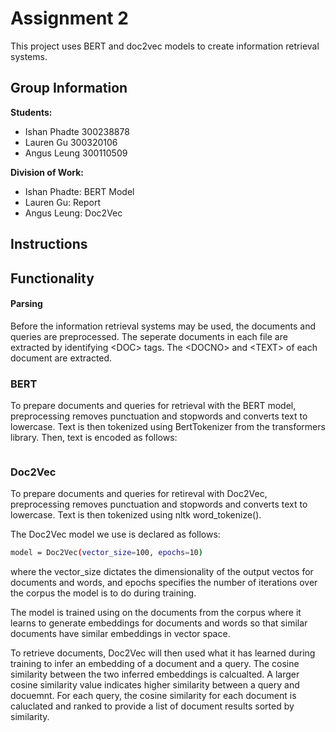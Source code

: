 # Assignment 2

This project uses BERT and doc2vec models to create information retrieval systems.

## Group Information

**Students:**

- Ishan Phadte 300238878
- Lauren Gu 300320106
- Angus Leung 300110509

**Division of Work:**

- Ishan Phadte: BERT Model
- Lauren Gu: Report
- Angus Leung: Doc2Vec

## Instructions

## Functionality

#### Parsing

Before the information retrieval systems may be used, the documents and queries are preprocessed. The seperate documents in each file are extracted by identifying \<DOC> tags. The \<DOCNO> and \<TEXT> of each document are extracted.

### BERT

To prepare documents and queries for retrieval with the BERT model, preprocessing removes punctuation and stopwords and converts text to lowercase. Text is then tokenized using BertTokenizer from the transformers library. Then, text is encoded as follows:

```bash

```

### Doc2Vec

To prepare documents and queries for retireval with Doc2Vec, preprocessing removes punctuation and stopwords and converts text to lowercase. Text is then tokenized using nltk word_tokenize().

The Doc2Vec model we use is declared as follows:

```bash
model = Doc2Vec(vector_size=100, epochs=10)
```

where the vector_size dictates the dimensionality of the output vectos for documents and words, and epochs specifies the number of iterations over the corpus the model is to do during training.

The model is trained using on the documents from the corpus where it learns to generate embeddings for documents and words so that similar documents have similar embeddings in vector space.

To retrieve documents, Doc2Vec will then used what it has learned during training to infer an embedding of a document and a query. The cosine similarity between the two inferred embeddings is calcualted. A larger cosine similarity value indicates higher similarity between a query and docuemnt. For each query, the cosine similarity for each document is caluclated and ranked to provide a list of document results sorted by similarity.
